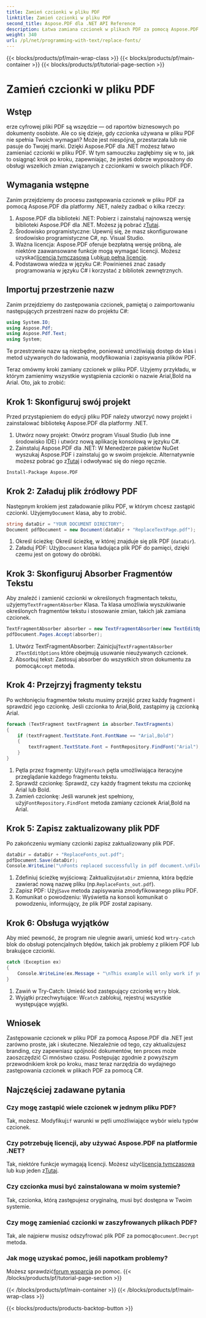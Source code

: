 ```yaml
---
title: Zamień czcionki w pliku PDF
linktitle: Zamień czcionki w pliku PDF
second_title: Aspose.PDF dla .NET API Reference
description: Łatwa zamiana czcionek w plikach PDF za pomocą Aspose.PDF dla .NET. Przewodnik krok po kroku z przykładami kodu do zamiany czcionek.
weight: 340
url: /pl/net/programming-with-text/replace-fonts/
---
```


{{< blocks/products/pf/main-wrap-class >}}
{{< blocks/products/pf/main-container >}}
{{< blocks/products/pf/tutorial-page-section >}}

# Zamień czcionki w pliku PDF

## Wstęp

erze cyfrowej pliki PDF są wszędzie — od raportów biznesowych po dokumenty osobiste. Ale co się dzieje, gdy czcionka używana w pliku PDF nie spełnia Twoich wymagań? Może jest niespójna, przestarzała lub nie pasuje do Twojej marki. Dzięki Aspose.PDF dla .NET możesz łatwo zamieniać czcionki w pliku PDF. W tym samouczku zagłębimy się w to, jak to osiągnąć krok po kroku, zapewniając, że jesteś dobrze wyposażony do obsługi wszelkich zmian związanych z czcionkami w swoich plikach PDF.

## Wymagania wstępne

Zanim przejdziemy do procesu zastępowania czcionek w pliku PDF za pomocą Aspose.PDF dla platformy .NET, należy zadbać o kilka rzeczy:

1.  Aspose.PDF dla biblioteki .NET: Pobierz i zainstaluj najnowszą wersję biblioteki Aspose.PDF dla .NET. Możesz ją pobrać z[Tutaj](https://releases.aspose.com/pdf/net/).
2. Środowisko programistyczne: Upewnij się, że masz skonfigurowane środowisko programistyczne C#, np. Visual Studio.
3.  Ważna licencja: Aspose.PDF oferuje bezpłatną wersję próbną, ale niektóre zaawansowane funkcje mogą wymagać licencji. Możesz uzyskać[licencja tymczasowa](https://purchase.aspose.com/temporary-license/) Lub[kup pełną licencję](https://purchase.aspose.com/buy).
4. Podstawowa wiedza w języku C#: Powinieneś znać zasady programowania w języku C# i korzystać z bibliotek zewnętrznych.

## Importuj przestrzenie nazw

Zanim przejdziemy do zastępowania czcionek, pamiętaj o zaimportowaniu następujących przestrzeni nazw do projektu C#:

```csharp
using System.IO;
using Aspose.Pdf;
using Aspose.Pdf.Text;
using System;
```

Te przestrzenie nazw są niezbędne, ponieważ umożliwiają dostęp do klas i metod używanych do ładowania, modyfikowania i zapisywania plików PDF.

Teraz omówmy kroki zamiany czcionek w pliku PDF. Użyjemy przykładu, w którym zamienimy wszystkie wystąpienia czcionki o nazwie Arial,Bold na Arial. Oto, jak to zrobić:

## Krok 1: Skonfiguruj swój projekt

Przed przystąpieniem do edycji pliku PDF należy utworzyć nowy projekt i zainstalować bibliotekę Aspose.PDF dla platformy .NET.

1. Utwórz nowy projekt: Otwórz program Visual Studio (lub inne środowisko IDE) i utwórz nową aplikację konsolową w języku C#.
2.  Zainstaluj Aspose.PDF dla .NET: W Menedżerze pakietów NuGet wyszukaj Aspose.PDF i zainstaluj go w swoim projekcie. Alternatywnie możesz pobrać go z[Tutaj](https://releases.aspose.com/pdf/net/) i odwoływać się do niego ręcznie.

```bash
Install-Package Aspose.PDF
```

## Krok 2: Załaduj plik źródłowy PDF

Następnym krokiem jest załadowanie pliku PDF, w którym chcesz zastąpić czcionki. Użyjemy`Document` klasa, aby to zrobić.

```csharp
string dataDir = "YOUR DOCUMENT DIRECTORY";
Document pdfDocument = new Document(dataDir + "ReplaceTextPage.pdf");
```

1. Określ ścieżkę: Określ ścieżkę, w której znajduje się plik PDF (`dataDir`).
2.  Załaduj PDF: Użyj`Document` klasa ładująca plik PDF do pamięci, dzięki czemu jest on gotowy do obróbki.

## Krok 3: Skonfiguruj Absorber Fragmentów Tekstu

 Aby znaleźć i zamienić czcionki w określonych fragmentach tekstu, użyjemy`TextFragmentAbsorber` Klasa. Ta klasa umożliwia wyszukiwanie określonych fragmentów tekstu i stosowanie zmian, takich jak zamiana czcionek.

```csharp
TextFragmentAbsorber absorber = new TextFragmentAbsorber(new TextEditOptions(TextEditOptions.FontReplace.RemoveUnusedFonts));
pdfDocument.Pages.Accept(absorber);
```

1.  Utwórz TextFragmentAbsorber: Zainicjuj`TextFragmentAbsorber` z`TextEditOptions` które obejmują usuwanie nieużywanych czcionek.
2.  Absorbuj tekst: Zastosuj absorber do wszystkich stron dokumentu za pomocą`Accept` metoda.

## Krok 4: Przejrzyj fragmenty tekstu

Po wchłonięciu fragmentów tekstu musimy przejść przez każdy fragment i sprawdzić jego czcionkę. Jeśli czcionka to Arial,Bold, zastąpimy ją czcionką Arial.

```csharp
foreach (TextFragment textFragment in absorber.TextFragments)
{
    if (textFragment.TextState.Font.FontName == "Arial,Bold")
    {
        textFragment.TextState.Font = FontRepository.FindFont("Arial");
    }
}
```

1.  Pętla przez fragmenty: Użyj`foreach` pętla umożliwiająca iteracyjne przeglądanie każdego fragmentu tekstu.
2. Sprawdź czcionkę: Sprawdź, czy każdy fragment tekstu ma czcionkę Arial lub Bold.
3.  Zamień czcionkę: Jeśli warunek jest spełniony, użyj`FontRepository.FindFont` metoda zamiany czcionek Arial,Bold na Arial.

## Krok 5: Zapisz zaktualizowany plik PDF

Po zakończeniu wymiany czcionki zapisz zaktualizowany plik PDF.

```csharp
dataDir = dataDir + "ReplaceFonts_out.pdf";
pdfDocument.Save(dataDir);
Console.WriteLine("\nFonts replaced successfully in pdf document.\nFile saved at " + dataDir);
```

1.  Zdefiniuj ścieżkę wyjściową: Zaktualizuj`dataDir` zmienna, która będzie zawierać nową nazwę pliku (np.`ReplaceFonts_out.pdf`).
2.  Zapisz PDF: Użyj`Save` metoda zapisywania zmodyfikowanego pliku PDF.
3. Komunikat o powodzeniu: Wyświetla na konsoli komunikat o powodzeniu, informujący, że plik PDF został zapisany.

## Krok 6: Obsługa wyjątków

 Aby mieć pewność, że program nie ulegnie awarii, umieść kod w`try-catch` blok do obsługi potencjalnych błędów, takich jak problemy z plikiem PDF lub brakujące czcionki.

```csharp
catch (Exception ex)
{
    Console.WriteLine(ex.Message + "\nThis example will only work if you apply a valid Aspose License. You can purchase full license or get a 30 day temporary license.");
}
```

1.  Zawiń w Try-Catch: Umieść kod zastępujący czcionkę w`try` blok.
2.  Wyjątki przechwytujące: W`catch` zablokuj, rejestruj wszystkie występujące wyjątki.

## Wniosek

Zastępowanie czcionek w pliku PDF za pomocą Aspose.PDF dla .NET jest zarówno proste, jak i skuteczne. Niezależnie od tego, czy aktualizujesz branding, czy zapewniasz spójność dokumentów, ten proces może zaoszczędzić Ci mnóstwo czasu. Postępując zgodnie z powyższym przewodnikiem krok po kroku, masz teraz narzędzia do wydajnego zastępowania czcionek w plikach PDF za pomocą C#.

## Najczęściej zadawane pytania

### Czy mogę zastąpić wiele czcionek w jednym pliku PDF?
 Tak, możesz. Modyfikuj`if` warunki w pętli umożliwiające wybór wielu typów czcionek.

### Czy potrzebuję licencji, aby używać Aspose.PDF na platformie .NET?
 Tak, niektóre funkcje wymagają licencji. Możesz użyć[licencja tymczasowa](https://purchase.aspose.com/temporary-license/) lub kup jeden z[Tutaj](https://purchase.aspose.com/buy).

### Czy czcionka musi być zainstalowana w moim systemie?
Tak, czcionka, którą zastępujesz oryginalną, musi być dostępna w Twoim systemie.

### Czy mogę zamieniać czcionki w zaszyfrowanych plikach PDF?
 Tak, ale najpierw musisz odszyfrować plik PDF za pomocą`Document.Decrypt` metoda.

### Jak mogę uzyskać pomoc, jeśli napotkam problemy?
 Możesz sprawdzić[forum wsparcia](https://forum.aspose.com/c/pdf/10) po pomoc.
{{< /blocks/products/pf/tutorial-page-section >}}

{{< /blocks/products/pf/main-container >}}
{{< /blocks/products/pf/main-wrap-class >}}

{{< blocks/products/products-backtop-button >}}
